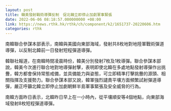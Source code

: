 ```yaml
---
layout: post
title: 韓美發射戰術導彈反制　促北韓立即停止加劇軍事緊張
date: 2022-06-06 08:18:57.000000000 +08:00
link: https://news.rthk.hk/rthk/ch/component/k2/1651737-20220606.htm
categories: rthk
---
```


南韓聯合參謀本部表示，南韓與美國向東部海域，發射共8枚地對地陸軍戰術彈道導彈，以反制北韓前一日發射短程彈道導彈。

韓聯社報道，在南韓時間凌晨時份，韓美分別發射7枚及1枚導彈。聯合參謀本部說，韓美今次進行聯合地對地導彈射擊，表明即使北韓在多處地點發射導彈作出挑釁，韓方都會保持常態戒備，並具備能力與姿態，可立即精準打擊挑釁的源頭、相關指揮及支援勢力。聯合參謀本部又說，韓軍強烈譴責平壤方面頻繁試射彈道導彈，嚴正呼籲北韓立即停止加劇朝鮮半島軍事緊張及安全威脅的行為。

南韓方面昨日表示，北韓昨日早上在一小時內，從平壤順安等4個地點，向東部海域發射8枚短程彈道導彈。
